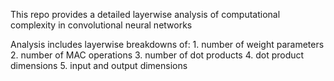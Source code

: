 This repo provides a detailed layerwise analysis of computational complexity in convolutional neural networks

Analysis includes layerwise breakdowns of:
    1. number of weight parameters
    2. number of MAC operations
    3. number of dot products
    4. dot product dimensions
    5. input and output dimensions

